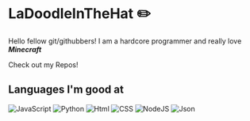 # LaDoodleInTheHat ✏️

Hello fellow git/githubbers! I am a hardcore programmer and really love ***Minecraft***

Check out my Repos!

## Languages I'm good at

![ JavaScript](https://img.shields.io/badge/JavaScript-black?style=for-the-badge&logo=Javascript&logoColor=Yellow) ![ Python](https://img.shields.io/badge/Python-black?style=for-the-badge&logo=Python&logoColor=Cyan) ![ Html](https://img.shields.io/badge/Html-black?style=for-the-badge&logo=HTML5&logoColor=Orange) ![ CSS](https://img.shields.io/badge/CSS-black?style=for-the-badge&logo=CSS&logoColor=Magenta) ![ NodeJS](https://img.shields.io/badge/NodeJS-black?style=for-the-badge&logo=Node.js&logoColor=Green) ![ Json](https://img.shields.io/badge/Json-black?style=for-the-badge&logo=JSON&logoColor=gray)
